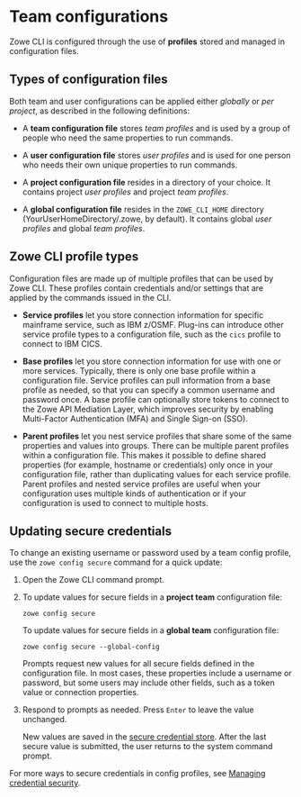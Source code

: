 # Team configurations

Zowe CLI is configured through the use of **profiles** stored and managed in configuration files.

## Types of configuration files

Both team and user configurations can be applied either *globally* or *per project*, as described in the following definitions:

- A **team configuration file** stores *team profiles* and is used by a group of people who need the same properties to run commands.

- A **user configuration file** stores *user profiles* and is used for one person who needs their own unique properties to run commands.

- A **project configuration file** resides in a directory of your choice. It contains project *user profiles* and project *team profiles*.

- A **global configuration file** resides in the `ZOWE_CLI_HOME` directory (YourUserHomeDirectory/.zowe, by default). It contains global *user profiles* and global *team profiles*.

## Zowe CLI profile types

Configuration files are made up of multiple profiles that can be used by Zowe CLI. These profiles contain credentials and/or settings that are applied by the commands issued in the CLI.

- **Service profiles** let you store connection information for specific mainframe service, such as IBM z/OSMF. Plug-ins can introduce other service profile types to a configuration file, such as the `cics` profile to connect to IBM CICS.

- **Base profiles** let you store connection information for use with one or more services. Typically, there is only one base profile within a configuration file. Service profiles can pull information from a base profile as needed, so that you can specify a common username and password once. A base profile can optionally store tokens to connect to the Zowe API Mediation Layer, which improves security by enabling Multi-Factor Authentication (MFA) and Single Sign-on (SSO).

- **Parent profiles** let you nest service profiles that share some of the same properties and values into groups. There can be multiple parent profiles within a configuration file. This makes it possible to define shared properties (for example, hostname or credentials) only once in your configuration file, rather than duplicating values for each service profile. Parent profiles and nested service profiles are useful when your configuration uses multiple kinds of authentication or if your configuration is used to connect to multiple hosts.

## Updating secure credentials

To change an existing username or password used by a team config profile, use the `zowe config secure` command for a quick update:

1. Open the Zowe CLI command prompt.

2. To update values for secure fields in a **project team** configuration file:
    ```
    zowe config secure
    ``` 
    To update values for secure fields in a **global team** configuration file:
    ```
    zowe config secure --global-config
    ```
   Prompts request new values for all secure fields defined in the configuration file. In most cases, these properties include a username or password, but some users may include other fields, such as a token value or connection properties.

3. Respond to prompts as needed. Press `Enter` to leave the value unchanged.

    New values are saved in the [secure credential store](../appendix/zowe-glossary#secure-credential-store). After the last secure value is submitted, the user returns to the system command prompt.

For more ways to secure credentials in config profiles, see [Managing credential security](../user-guide/cli-using-team-managing-credential-security).
